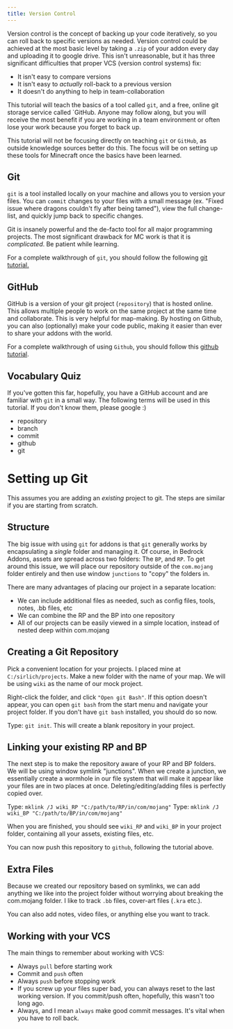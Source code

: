 ```yaml
---
title: Version Control
---
```


Version control is the concept of backing up your code iteratively, so you can roll back to specific versions as needed. Version control could be achieved at the most basic level by taking a `.zip` of your addon every day and uploading it to google drive. This isn't unreasonable, but it has three significant difficulties that proper VCS (version control systems) fix:

-   It isn't easy to compare versions
-   It isn't easy to _actually_ roll-back to a previous version
-   It doesn't do anything to help in team-collaboration

This tutorial will teach the basics of a tool called `git`, and a free, online git storage service called `GitHub. Anyone may follow along, but you will receive the most benefit if you are working in a team environment or often lose your work because you forget to back up.

This tutorial will not be focusing directly on teaching `git` or `GitHub`, as outside knowledge sources better do this. The focus will be on setting up these tools for Minecraft once the basics have been learned.

## Git

`git` is a tool installed locally on your machine and allows you to version your files. You can `commit` changes to your files with a small message (ex. "Fixed issue where dragons couldn't fly after being tamed"), view the full change-list, and quickly jump back to specific changes.

Git is insanely powerful and the de-facto tool for all major programming projects. The most significant drawback for MC work is that it is _complicated_. Be patient while learning.

For a complete walkthrough of `git`, you should follow the following [git tutorial.](https://www.atlassian.com/git/tutorials/what-is-git)

## GitHub

GitHub is a version of your git project (`repository`) that is hosted online. This allows multiple people to work on the same project at the same time and collaborate. This is very helpful for map-making. By hosting on Github, you can also (optionally) make your code public, making it easier than ever to share your addons with the world.

For a complete walkthrough of using `Github`, you should follow this [github tutorial](https://guides.github.com/activities/hello-world/).

## Vocabulary Quiz

If you've gotten this far, hopefully, you have a GitHub account and are familiar with `git` in a small way. The following terms will be used in this tutorial. If you don't know them, please google :)

-   repository
-   branch
-   commit
-   github
-   git

# Setting up Git

This assumes you are adding an _existing_ project to git. The steps are similar if you are starting from scratch.

## Structure

The big issue with using `git` for addons is that `git` generally works by encapsulating a _single_ folder and managing it. Of course, in Bedrock Addons, assets are spread across two folders: The `BP`, and `RP`. To get around this issue, we will place our repository outside of the `com.mojang` folder entirely and then use window `junctions` to "copy" the folders in.

There are many advantages of placing our project in a separate location:

-   We can include additional files as needed, such as config files, tools, notes, .bb files, etc
-   We can combine the RP and the BP into one repository
-   All of our projects can be easily viewed in a simple location, instead of nested deep within com.mojang

## Creating a Git Repository

Pick a convenient location for your projects. I placed mine at `C:/sirlich/projects`. Make a new folder with the name of your map. We will be using `wiki` as the name of our mock project.

Right-click the folder, and click `"Open git Bash"`. If this option doesn't appear, you can open `git bash` from the start menu and navigate your project folder. If you don't have `git bash` installed, you should do so now.

Type: `git init`. This will create a blank repository in your project.

## Linking your existing RP and BP

The next step is to make the repository aware of your RP and BP folders. We will be using window symlink "junctions". When we create a junction, we essentially create a wormhole in our file system that will make it appear like your files are in two places at once. Deleting/editing/adding files is perfectly copied over.

Type: `mklink /J wiki_RP "C:/path/to/RP/in/com/mojang"`
Type: `mklink /J wiki_BP "C:/path/to/BP/in/com/mojang"`

When you are finished, you should see `wiki_RP` and `wiki_BP` in your project folder, containing all your assets, existing files, etc.

You can now push this repository to `github`, following the tutorial above.

## Extra Files

Because we created our repository based on symlinks, we can add anything we like into the project folder without worrying about breaking the com.mojang folder. I like to track `.bb` files, cover-art files (`.kra` etc.).

You can also add notes, video files, or anything else you want to track.

## Working with your VCS

The main things to remember about working with VCS:

-   Always `pull` before starting work
-   Commit and `push` often
-   Always `push` before stopping work
-   If you screw up your files super bad, you can always reset to the last working version. If you commit/push often, hopefully, this wasn't too long ago.
-   Always, and I mean `always` make good commit messages. It's vital when you have to roll back.
